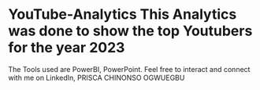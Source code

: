 # YouTube-Analytics This Analytics was done to show the top Youtubers for the year 2023
The Tools used are PowerBI, PowerPoint.
Feel free to interact and connect with me on LinkedIn, PRISCA CHINONSO OGWUEGBU
